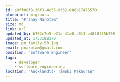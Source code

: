 ```yaml
---
id: a0ff00f3-36f3-4c55-9362-088b17476570
blueprint: migrants
title: "Pranay Narotam"
size: md
link: url
updated_by: b702c7e5-e21a-41a0-a013-e48f0ff5b708
updated_at: 1753182170
image: pn_family-53.jpg
email: pnarotam@gmail.com
position: "Software Engineer"
tags:
    - developer
    - software_engineering
location: "Auckland\t- Tāmaki Makaurau"
---
```

